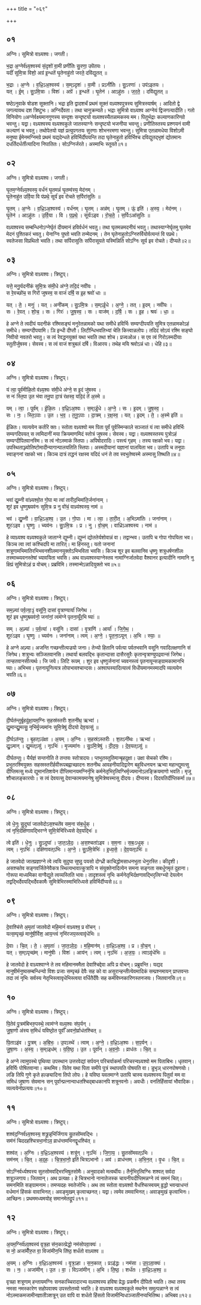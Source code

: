 +++
title = "०६९"

+++


## ०१
अग्निः। सुमित्रो वाध्र्यश्वः। जगती।

भ॒द्रा अ॒ग्नेर्व॑ध्र्य॒श्वस्य॑ सं॒दृशो॑ वा॒मी प्रणी॑तिः सु॒रणा॒ उपे॑तयः ।  
यदीं॑ सुमि॒त्रा विशो॒ अग्र॑ इ॒न्धते॑ घृ॒तेनाहु॑तो जरते॒ दवि॑द्युतत् ॥

भ॒द्राः । अ॒ग्नेः । व॒ध्रि॒ऽअ॒श्वस्य॑ । स॒म्ऽदृशः॑ । वा॒मी । प्रऽनी॑तिः । सु॒ऽरणाः॑ । उप॑ऽइतयः ।  
यत् । ई॒म् । सु॒ऽमि॒त्राः । विशः॑ । अग्रे॑ । इ॒न्धते॑ । घृ॒तेन॑ । आऽहु॑तः । ज॒र॒ते॒ । दवि॑द्युतत् ॥

षष्ठेऽनुवाके षोडश सूक्तानि। भद्रा इति द्वादशर्चं प्रथमं सूक्तं वध्र्यश्वपुत्रस्य सुमित्रस्यार्षम् । आदितो द्वे जगत्यावथ दश त्रिष्टुभः। अग्निर्देवता। तथा चानुक्रम्यते। भद्राः सुमित्रो वाध्र्यश्व आग्नेयं द्विजगत्यादीति। गतो विनियोगः॥अग्नेर्वक्ष्यमानगुणस्य सन्दृशः सन्दृष्टयो वध्र्यश्वस्यैतन्नामकस्य मम। पितुर्भद्राः कल्याणकारिण्य़ो भवन्तु। यद्वा। वध्र्यश्वस्य वध्र्यश्वकुले जातस्याग्नेः सन्दृष्टयो भजनीया भवन्तु। प्रणीतिस्तस्य प्रश्णयनं वामी कल्याणं च भवतु। तथोपेतयो यज्ञं प्रत्युपगतयः सुरणाः शोभनरमणा भवन्तु। सुमित्रा एतन्नामधेया विशोऽमी मनुष्या ईमेनमग्निमग्रे प्रथमं यद्यदेन्धते हविर्भिर्दीपयन्ति तदा घृतेनाहुतो हविर्भिश्च दविद्युतद्भृशं द्योतमानः दधर्तिदर्धर्तीत्यादिना निपातितः। सोऽग्निर्जरते। अस्माभिः स्तूयते॥१॥

## ०२
अग्निः। सुमित्रो वाध्र्यश्वः। जगती।

घृ॒तम॒ग्नेर्व॑ध्र्य॒श्वस्य॒ वर्ध॑नं घृ॒तमन्नं॑ घृ॒तम्व॑स्य॒ मेद॑नम् ।  
घृ॒तेनाहु॑त उर्वि॒या वि प॑प्रथे॒ सूर्य॑ इव रोचते स॒र्पिरा॑सुतिः ॥

घृ॒तम् । अ॒ग्नेः । व॒ध्रि॒ऽअ॒श्वस्य॑ । वर्ध॑नम् । घृ॒तम् । अन्न॑म् । घृ॒तम् । ऊं॒ इति॑ । अ॒स्य॒ । मेद॑नम् ।  
घृ॒तेन॑ । आऽहु॑तः । उ॒र्वि॒या । वि । प॒प्र॒थे॒ । सूर्यः॑ऽइव । रो॒च॒ते॒ । स॒र्पिःऽआ॑सुतिः ॥

वध्र्यश्वस्य सम्बन्धिनोऽग्नेर्घृतं दीयमानं हविर्वर्धनं भवतु। तथा घृतमन्नमदनीयं भवतु। तथास्याग्नेर्घृतमु घृतमेव मेदनं पुश्तिकरं भवतु। येनाग्निः पुष्तो भवति तन्मेदनम् । तेन घृतेनाहुतोऽग्निरुर्वियोर्वत्यन्तं वि पप्रथे। स्वतेजसा विप्रथितो भवति। तथा सर्पिरासुतिः सर्पिरासूयते यस्मिन्निति सोऽग्निः सूर्य इव रोचते। दीप्यते॥२॥

## ०३
अग्निः। सुमित्रो वाध्र्यश्वः। त्रिष्टुप्।

यत्ते॒ मनु॒र्यदनी॑कं सुमि॒त्रः स॑मी॒धे अ॑ग्ने॒ तदि॒दं नवी॑यः ।  
स रे॒वच्छो॑च॒ स गिरो॑ जुषस्व॒ स वाजं॑ दर्षि॒ स इ॒ह श्रवो॑ धाः ॥

यत् । ते॒ । मनुः॑ । यत् । अनी॑कम् । सु॒ऽमि॒त्रः । स॒म्ऽई॒धे । अ॒ग्ने॒ । तत् । इ॒दम् । नवी॑यः ।  
सः । रे॒वत् । शो॒च॒ । सः । गिरः॑ । जु॒ष॒स्व॒ । सः । वाज॑म् । द॒र्षि॒ । सः । इ॒ह । श्रवः॑ । धाः॒ ॥

हे अग्ने ते त्वदीयं यदनीकं रश्मिसङ्घं मनुरेतन्नामको यथा समीधे हविर्भिः सम्यग्दीपयति सुमित्र एतन्नामकोऽहं समीधे। सम्यग्दीपयामि। ञि इन्धी दीप्तौ। लिटीन्धिभवतिभ्यां चेति कित्त्वान्नलोपः। तदिदं सोऽयं रश्मि सङ्घो निवीयो नवतरो भवतु। स त्वं रेवद्धनयुक्तं यथा भवति तथा शोच। प्रज्वओअ। स एव त्वं गिरोऽस्मदीयाः स्तुतीर्जुषस्व। सेवस्व। स त्वं वाजं शत्रुबलं दर्षि। विआरय। तथेह मयि श्रवोऽन्नं धाः। धेहि॥३॥

## ०४
अग्निः। सुमित्रो वाध्र्यश्वः। त्रिष्टुप्।

यं त्वा॒ पूर्व॑मीळि॒तो व॑ध्र्य॒श्वः स॑मी॒धे अ॑ग्ने॒ स इ॒दं जु॑षस्व ।  
स नः॑ स्ति॒पा उ॒त भ॑वा तनू॒पा दा॒त्रं र॑क्षस्व॒ यदि॒दं ते॑ अ॒स्मे ॥

यम् । त्वा॒ । पूर्व॑म् । ई॒ळि॒तः । व॒ध्रि॒ऽअ॒श्वः । स॒म्ऽई॒धे । अ॒ग्ने॒ । सः । इ॒दम् । जु॒ष॒स्व॒ ।  
सः । नः॒ । स्ति॒ऽपाः । उ॒त । भ॒व॒ । त॒नू॒ऽपाः । दा॒त्रम् । र॒क्ष॒स्व॒ । यत् । इ॒दम् । ते॒ । अ॒स्मे इति॑ ॥

ईळितः। व्यत्ययेन कर्तरि क्तः। स्तोता वध्र्यश्वो मम पिता पूर्वं पूर्वस्मिन्काले सञ्जातं यं त्वा समीधे हविर्भिः सम्यगदिपयत् स त्वमिदानीं मया क्रियमाणमिदं स्तोत्रं जुषस्व। सेवस्व। यद्वा। वध्र्यश्वस्तस्य पुत्रोऽहं सम्यग्दीपितवानस्मि। स त्वं नोऽस्माकं स्तिपाः। अपिषोदरादिः। पस्त्यं गृहम् । तस्य रक्षको भव। यद्वा। उपस्थिताञ्ज्योतिष्टोमादीन्यागान्पालयतिति स्तिपाः। अस्मदीयानां यज्ञानां पालयिता भव। उतापि च तनूपाः स्वाङ्गनां रक्षको भव। किञ्च दात्रं तद्धनं रक्षस्व यदिदं धनं ते तव स्वभुतेष्वस्मे अस्मासु तिष्थति॥४॥

## ०५
अग्निः। सुमित्रो वाध्र्यश्वः। त्रिष्टुप्।

भवा॑ द्यु॒म्नी वा॑ध्र्यश्वो॒त गो॒पा मा त्वा॑ तारीद॒भिमा॑ति॒र्जना॑नाम् ।  
शूर॑ इव धृ॒ष्णुश्च्यव॑नः सुमि॒त्रः प्र नु वो॑चं॒ वाध्र्य॑श्वस्य॒ नाम॑ ॥

भव॑ । द्यु॒म्नी । वा॒ध्रि॒ऽअ॒श्व॒ । उ॒त । गो॒पाः । मा । त्वा॒ । ता॒री॒त् । अ॒भिऽमा॑तिः । जना॑नाम् ।  
शूरः॑ऽइव । घृ॒ष्णुः । च्यव॑नः । सु॒ऽमि॒त्रः । प्र । नु । वो॒च॒म् । वाध्रि॑ऽअश्वस्य । नाम॑ ॥

हे व्याध्र्यश्व वध्र्यश्वकुले जाताग्ने द्युम्नी। द्युम्नं द्योततेर्यशोवान्नं वा। तद्वान्भव। उतापि च गोपा गोपयिता भव। किञ्च त्वा त्वां कश्चिदपि मा तारित्। मा हिनस्तु। यतो जनानां शत्रूणामभिमातिरभिभवनशीलमानयुक्तोऽभिभविता भवसि। किञ्च शूर इव बलवानिव धृष्णुः शत्रुधर्षणशीलः तस्माच्च्यवनस्तेषां च्यावयिता भवसि। अथ वाध्र्यश्वस्याग्नेस्तव नामाग्निर्जातवेदा वैश्वानर इत्यादीनि नामानि नु क्षिप्रं सुमित्रोऽहं प्र वोचम्। प्रब्रविमि। तस्मान्मेऽन्नादियुक्तो भव॥५॥

## ०६
अग्निः। सुमित्रो वाध्र्यश्वः। त्रिष्टुप्।

सम॒ज्र्या॑ पर्व॒त्या॒३॒॑ वसू॑नि॒ दासा॑ वृ॒त्राण्यार्या॑ जिगेथ ।  
शूर॑ इव धृ॒ष्णुश्च्यव॑नो॒ जना॑नां॒ त्वम॑ग्ने पृतना॒यूँर॒भि ष्याः॑ ॥

सम् । अ॒ज्र्या॑ । प॒र्व॒त्या॑ । वसू॑नि । दासा॑ । वृ॒त्राणि॑ । आर्या॑ । जि॒गे॒थ॒ ।  
शूरः॑ऽइव । घृ॒ष्णुः । च्यव॑नः । जना॑नाम् । त्वम् । अ॒ग्ने॒ । पृ॒त॒ना॒ऽयून् । अ॒भि । स्याः॒ ॥

हे अग्ने अज्र्या। अजन्ति गच्छन्तीत्यज्रयो जनाः। तेभ्यो हितानि पर्वत्या पर्वतभवानि वसूनि गवादिलक्षणानि सं जिगेथ। शत्रुभ्यः सञ्जितवानसि। तथार्या बलवद्भिः कृतान्दासा दासैरसुरैः कृतान्वृत्राण्युपद्रवान्सं जिगेथ। तान्हतवानसीत्यर्थः। जि जये। लिटि रूपम् । शुर इव धृष्णुर्जनानां च्यवनस्त्वं पृतनायून्सङ्ग्रामकामानभि ष्याः। अभिभव। पृतनायूनित्यत्र लोपाभावश्चान्दसः। अश्वाघस्यादित्यात्वं विधीयमानमस्मादपि व्यत्ययेन भवति॥६॥

## ०७
अग्निः। सुमित्रो वाध्र्यश्वः। त्रिष्टुप्।

दी॒र्घत॑न्तुर्बृ॒हदु॑क्षा॒यम॒ग्निः स॒हस्र॑स्तरीः श॒तनी॑थ॒ ऋभ्वा॑ ।  
द्यु॒मान्द्यु॒मत्सु॒ नृभि॑र्मृ॒ज्यमा॑नः सुमि॒त्रेषु॑ दीदयो देव॒यत्सु॑ ॥

दी॒र्घऽत॑न्तुः । बृ॒हत्ऽउ॑क्षा । अ॒यम् । अ॒ग्निः । स॒हस्र॑ऽस्तरीः । श॒तऽनी॑थः । ऋभ्वा॑ ।  
द्यु॒ऽमान् । द्यु॒मत्ऽसु॑ । नृऽभिः॑ । मृ॒ज्यमा॑नः । सु॒ऽमि॒त्रेषु॑ । दी॒द॒यः॒ । दे॒व॒यत्ऽसु॑ ॥

दीर्घतन्तुः। यैर्यज्ञं सन्तनोति ते तन्तवः स्तोत्रादयः। प्तभुतस्तुतिमान्बृहदुक्षा। उक्षा सेचको रश्मिः। प्रभुतरश्मियुक्तः सहस्रस्तरीर्हवीरूपबह्वाच्छादनः शतनीथ आवहनीयादिद्वारेण बहुविधनयन ऋभ्वा महान्द्युमत्सु दीप्तिमत्सु मध्ये द्युमानतिशयेन दीप्तिमानयमग्निर्नृभि कर्मनेतृभिरृत्विग्भिर्मृज्यमानोऽलङ्क्रियमाणो भवति। मृजू शौचालङ्कारयोः। स त्वं देवयत्सु देवान्कामयमानेषु सुमित्रेष्वस्मासु दीदयः। दीप्यस्व। दिदयतिर्दीप्तिकर्मा॥७॥

## ०८
अग्निः। सुमित्रो वाध्र्यश्वः। त्रिष्टुप्।

त्वे धे॒नुः सु॒दुघा॑ जातवेदोऽस॒श्चते॑व सम॒ना स॑ब॒र्धुक् ।  
त्वं नृभि॒र्दक्षि॑णावद्भिरग्ने सुमि॒त्रेभि॑रिध्यसे देव॒यद्भिः॑ ॥

त्वे इति॑ । धे॒नुः । सु॒ऽदुघा॑ । जा॒त॒ऽवे॒दः॒ । अ॒स॒श्चता॑ऽइव । स॒म॒ना । स॒बः॒ऽधुक् ।  
त्वम् । नृऽभिः॑ । दक्षि॑णावत्ऽभिः । अ॒ग्ने॒ । सु॒ऽमि॒त्रेभिः॑ । इ॒ध्य॒से॒ । दे॒व॒यत्ऽभिः॑ ॥

हे जातवेदो जातप्रज्ञाग्ने त्वे त्वयि सुदुघा सुष्ठु पयसो दोग्ध्री काचिद्धोमसाधनभुता धेनुरस्ति। कीदृशी। असश्चतेव सङ्गवर्जितेनेवैकत्र स्थित्यभावात्कुत्रापि न संयुक्तेनादित्येन समना सङ्गता सबर्धुगमृतं दुहाना। गोरूपा माध्यमिका वाग्वैद्युते त्वय्यस्तिति भावः। तादृशस्त्वं नृभिः कर्मनेतृभिर्दक्षणावद्भिरृत्विग्भ्यो देयत्वेन तद्वद्भिर्देवयद्भिर्देवकामैः सुमित्रेभिरस्माभिरिध्यसे हविर्भिर्दीप्यसे॥८॥

## ०९
अग्निः। सुमित्रो वाध्र्यश्वः। त्रिष्टुप्।

दे॒वाश्चि॑त्ते अ॒मृता॑ जातवेदो महि॒मानं॑ वाध्र्यश्व॒ प्र वो॑चन् ।  
यत्स॒म्पृच्छं॒ मानु॑षी॒र्विश॒ आय॒न्त्वं नृभि॑रजय॒स्त्वावृ॑धेभिः ॥

दे॒वाः । चि॒त् । ते॒ । अ॒मृताः॑ । जा॒त॒ऽवे॒दः॒ । म॒हि॒मान॑म् । वा॒ध्रि॒ऽअ॒श्व॒ । प्र । वो॒च॒न् ।  
यत् । स॒म्ऽपृच्छ॑म् । मानु॑षीः । विशः॑ । आय॑न् । त्वम् । नृऽभिः॑ । अ॒ज॒यः॒ । त्वाऽवृ॑धेभिः ॥

हे जातवेदो हे वाध्र्यश्वाग्ने ते तव महिमानममैता देवाश्चिद्देवा अपि प्र वोचन्। प्रब्रुवन्ति। यद्यद मानुषीर्मनुष्यसम्बन्धिन्यो विशः प्रजाः सम्पृच्छं देवैः सह को वा असुरान्हन्तीत्येवमादिकं सम्प्रश्नमायन् प्राप्तवन्तः तदा त्वं नृभिः सर्वस्य नेतृभिस्त्वावृधेभिस्त्वया वर्धितैर्देवैः सह कर्मविघ्नकारिणस्तनजयः। जितवानसि॥९॥

## १०
अग्निः। सुमित्रो वाध्र्यश्वः। त्रिष्टुप्।

पि॒तेव॑ पु॒त्रम॑बिभरु॒पस्थे॒ त्वाम॑ग्ने वध्र्य॒श्वः स॑प॒र्यन् ।  
जु॒षा॒णो अ॑स्य स॒मिधं॑ यविष्ठो॒त पूर्वाँ॑ अवनो॒र्व्राध॑तश्चित् ॥

पि॒ताऽइ॑व । पु॒त्रम् । अ॒बि॒भः॒ । उ॒पऽस्थे॑ । त्वाम् । अ॒ग्ने॒ । व॒ध्रि॒ऽअ॒श्वः । स॒प॒र्यन् ।  
जु॒षा॒णः । अ॒स्य॒ । स॒म्ऽइध॑म् । य॒वि॒ष्ठ॒ । उ॒त । पूर्वा॑न् । अ॒व॒नोः॒ । व्राध॑तः । चि॒त् ॥

हे अग्ने त्वामुपस्थे पृथिव्या उपस्थान उत्तरवेद्यां सर्पयन् परिचर्याकर्मा परिचरन्वध्र्यश्वो मम पिताबिभः। धृतवान्। हविर्घिः पोषितवान्वा। कथमिव। पितेव यथा पिता समीपे पुत्रं स्थापयति पोषयति वा। डुभृञ् धारनपोषणयोः। लङि तिपि गुणे कृते हल्ङ्यादिना तिपो लोपः। हे यविष्ठ यवतमाग्ने उतापि चास्य वध्र्यश्वस्य पितुर्वा मम वा समिधं जुषाणः सेवमानः सन् पूर्वान्प्रत्नान्वाधतश्चिद्बाधकानपि शत्रूनवनोः। अवधीः। वनतिर्हिंसायां भौवादिकः। व्यत्ययेनोप्रत्ययः॥१०॥

## ११
अग्निः। सुमित्रो वाध्र्यश्वः। त्रिष्टुप्।

शश्व॑द॒ग्निर्व॑ध्र्य॒श्वस्य॒ शत्रू॒न्नृभि॑र्जिगाय सु॒तसो॑मवद्भिः ।  
सम॑नं चिददहश्चित्रभा॒नोऽव॒ व्राध॑न्तमभिनद्वृ॒धश्चि॑त् ॥

शश्व॑त् । अ॒ग्निः । व॒ध्रि॒ऽअ॒श्वस्य॑ । शत्रू॑न् । नृऽभिः॑ । जि॒गा॒य॒ । सु॒तसो॑मवत्ऽभिः ।  
सम॑नम् । चि॒त् । अ॒द॒हः॒ । चि॒त्र॒भा॒नो॒ इति॑ चित्रऽभानो । अव॑ । व्राध॑न्तम् । अ॒भि॒न॒त् । वृ॒धः । चि॒त् ॥

सोऽग्निर्वर्ध्यश्वस्य सुतसोमवद्भिरभिषुतसोमैः। अनुवादको मत्वर्थीयः। तैर्नृभिरृत्विग्भिः शश्वत् सर्वदा शत्रूञ्जगाय। जितवान्। अथ प्रत्यक्षः। हे चित्रभानो नानातेजस्क चायनीयदीप्तिमन्नग्ने त्वं समनं चित्। समनमिति सङ्ग्रामनाम। तमप्यदहः स्वतेजोभिः। अथ तव स्तोता वाध्र्यश्वो वैधश्चित्स्वयम् व्रुद्धो भवन्व्राधन्तं वर्धमानं हिंसकं वावाभिनत्। अवङ्मुखम् कृत्वाच्छनत्। यद्वा। त्वमेव तमवाभिनत्। अवाङ्मुखं कृत्वाभिनः। आच्छिनः। प्रथममध्यमयोह् समानमेतद्रूपं॥११॥

## १२
अग्निः। सुमित्रो वाध्र्यश्वः। त्रिष्टुप्।

अ॒यम॒ग्निर्व॑ध्र्य॒श्वस्य॑ वृत्र॒हा स॑न॒कात्प्रेद्धो॒ नम॑सोपवा॒क्यः॑ ।  
स नो॒ अजा॑मीँरु॒त वा॒ विजा॑मीन॒भि ति॑ष्ठ॒ शर्ध॑तो वाध्र्यश्व ॥

अ॒यम् । अ॒ग्निः । व॒ध्रि॒ऽअ॒श्वस्य॑ । वृ॒त्र॒ऽहा । स॒न॒कात् । प्रऽइ॑द्धः । नम॑सा । उ॒प॒ऽवा॒क्यः॑ ।  
सः । नः॒ । अजा॑मीन् । उ॒त । वा॒ । विऽजा॑मीन् । अ॒भि । ति॒ष्ठ॒ । शर्ध॑तः । वा॒ध्रि॒ऽअ॒श्व॒ ॥

वृत्रहा शत्रूणाम् हन्तायमग्निः सनकाच्चिरादारभ्य वध्र्यश्वस्य हविषा प्रेद्धः प्रकर्षेन दीपितो भवति। तथा तस्य नमसा नमस्कारेण सहोपवाक्य उपस्तोतव्यो भवति। हे वाध्र्यश्व वध्र्यश्वकुले मथनेन समुत्पन्नाग्ने स त्वं नोऽस्माकमजामीनज्ञातीञ्शत्रून् उत वापि वा शर्धतो हिंसतो विजामीन्विधाञ्जातीनप्यभितिष्थ। अभिबव॥१२॥